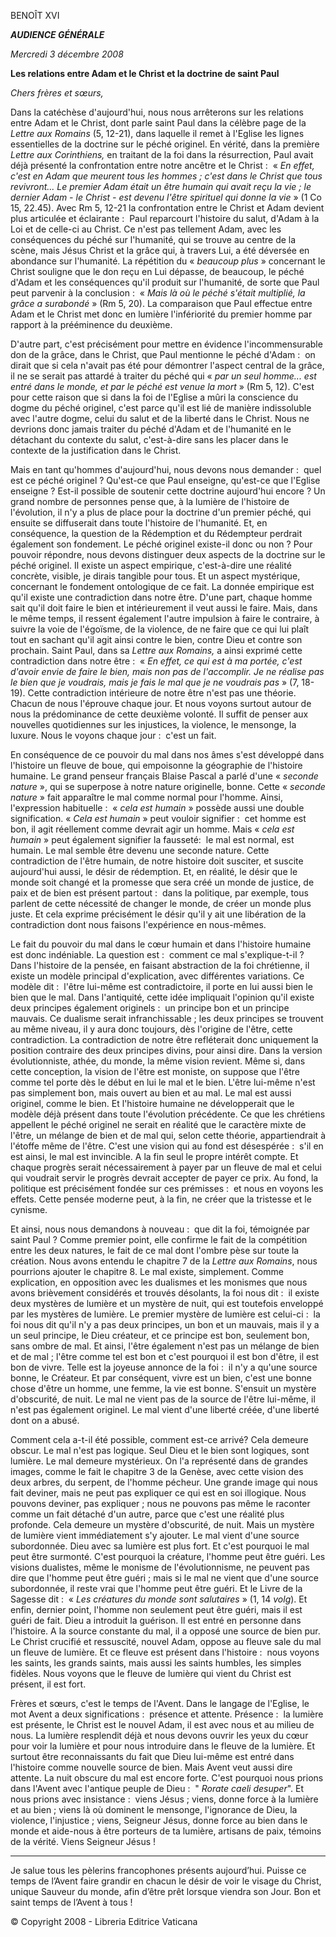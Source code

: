 BENOÎT XVI

***AUDIENCE GÉNÉRALE***

*Mercredi 3 décembre 2008*

**Les relations entre Adam et le Christ et la doctrine de saint Paul**

*Chers frères et sœurs,*

Dans la catéchèse d'aujourd'hui, nous nous arrêterons sur les relations entre Adam et le Christ, dont parle saint Paul dans la célèbre page de la *Lettre aux Romains* (5, 12-21), dans laquelle il remet à l'Eglise les lignes essentielles de la doctrine sur le péché originel. En vérité, dans la première *Lettre aux Corinthiens,* en traitant de la foi dans la résurrection, Paul avait déjà présenté la confrontation entre notre ancêtre et le Christ :  « *En effet, c'est en Adam que meurent tous les hommes ; c'est dans le Christ que tous revivront... Le premier Adam était un être humain qui avait reçu la vie ; le dernier Adam - le Christ - est devenu l'être spirituel qui donne la vie* » (1 Co 15, 22.45). Avec Rm 5, 12-21 la confrontation entre le Christ et Adam devient plus articulée et éclairante :  Paul reparcourt l'histoire du salut, d'Adam à la Loi et de celle-ci au Christ. Ce n'est pas tellement Adam, avec les conséquences du péché sur l'humanité, qui se trouve au centre de la scène, mais Jésus Christ et la grâce qui, à travers Lui, a été déversée en abondance sur l'humanité. La répétition du « *beaucoup plus* » concernant le Christ souligne que le don reçu en Lui dépasse, de beaucoup, le péché d'Adam et les conséquences qu'il produit sur l'humanité, de sorte que Paul peut parvenir à la conclusion :  « *Mais là où le péché s'était multiplié, la grâce a surabondé* » (Rm 5, 20). La comparaison que Paul effectue entre Adam et le Christ met donc en lumière l'infériorité du premier homme par rapport à la prééminence du deuxième.

D'autre part, c'est précisément pour mettre en évidence l'incommensurable don de la grâce, dans le Christ, que Paul mentionne le péché d'Adam :  on dirait que si cela n'avait pas été pour démontrer l'aspect central de la grâce, il ne se serait pas attardé à traiter du péché qui « *par un seul homme... est entré dans le monde, et par le péché est venue la mort* » (Rm 5, 12). C'est pour cette raison que si dans la foi de l'Eglise a mûri la conscience du dogme du péché originel, c'est parce qu'il est lié de manière indissoluble avec l'autre dogme, celui du salut et de la liberté dans le Christ. Nous ne devrions donc jamais traiter du péché d'Adam et de l'humanité en le détachant du contexte du salut, c'est-à-dire sans les placer dans le contexte de la justification dans le Christ.

Mais en tant qu'hommes d'aujourd'hui, nous devons nous demander :  quel est ce péché originel ? Qu'est-ce que Paul enseigne, qu'est-ce que l'Eglise enseigne ? Est-il possible de soutenir cette doctrine aujourd'hui encore ? Un grand nombre de personnes pense que, à la lumière de l'histoire de l'évolution, il n'y a plus de place pour la doctrine d'un premier péché, qui ensuite se diffuserait dans toute l'histoire de l'humanité. Et, en conséquence, la question de la Rédemption et du Rédempteur perdrait également son fondement. Le péché originel existe-il donc ou non ? Pour pouvoir répondre, nous devons distinguer deux aspects de la doctrine sur le péché originel. Il existe un aspect empirique, c'est-à-dire une réalité concrète, visible, je dirais tangible pour tous. Et un aspect mystérique, concernant le fondement ontologique de ce fait. La donnée empirique est qu'il existe une contradiction dans notre être. D'une part, chaque homme sait qu'il doit faire le bien et intérieurement il veut aussi le faire. Mais, dans le même temps, il ressent également l'autre impulsion à faire le contraire, à suivre la voie de l'égoïsme, de la violence, de ne faire que ce qui lui plaît tout en sachant qu'il agit ainsi contre le bien, contre Dieu et contre son prochain. Saint Paul, dans sa *Lettre aux Romains,* a ainsi exprimé cette contradiction dans notre être :  « *En effet, ce qui est à ma portée, c'est d'avoir envie de faire le bien, mais non pas de l'accomplir. Je ne réalise pas le bien que je voudrais, mais je fais le mal que je ne voudrais pas* » (7, 18-19). Cette contradiction intérieure de notre être n'est pas une théorie. Chacun de nous l'éprouve chaque jour. Et nous voyons surtout autour de nous la prédominance de cette deuxième volonté. Il suffit de penser aux nouvelles quotidiennes sur les injustices, la violence, le mensonge, la luxure. Nous le voyons chaque jour :  c'est un fait.

En conséquence de ce pouvoir du mal dans nos âmes s'est développé dans l'histoire un fleuve de boue, qui empoisonne la géographie de l'histoire humaine. Le grand penseur français Blaise Pascal a parlé d'une « *seconde nature* », qui se superpose à notre nature originelle, bonne. Cette « *seconde nature* » fait apparaître le mal comme normal pour l'homme. Ainsi, l'expression habituelle :  « *cela est humain* » possède aussi une double signification. « *Cela est humain* » peut vouloir signifier :  cet homme est bon, il agit réellement comme devrait agir un homme. Mais « *cela est humain* » peut également signifier la fausseté:  le mal est normal, est humain. Le mal semble être devenu une seconde nature. Cette contradiction de l'être humain, de notre histoire doit susciter, et suscite aujourd'hui aussi, le désir de rédemption. Et, en réalité, le désir que le monde soit changé et la promesse que sera créé un monde de justice, de paix et de bien est présent partout :  dans la politique, par exemple, tous parlent de cette nécessité de changer le monde, de créer un monde plus juste. Et cela exprime précisément le désir qu'il y ait une libération de la contradiction dont nous faisons l'expérience en nous-mêmes.

Le fait du pouvoir du mal dans le cœur humain et dans l'histoire humaine est donc indéniable. La question est :  comment ce mal s'explique-t-il ? Dans l'histoire de la pensée, en faisant abstraction de la foi chrétienne, il existe un modèle principal d'explication, avec différentes variations. Ce modèle dit :  l'être lui-même est contradictoire, il porte en lui aussi bien le bien que le mal. Dans l'antiquité, cette idée impliquait l'opinion qu'il existe deux principes également originels :  un principe bon et un principe mauvais. Ce dualisme serait infranchissable ; les deux principes se trouvent au même niveau, il y aura donc toujours, dès l'origine de l'être, cette contradiction. La contradiction de notre être refléterait donc uniquement la position contraire des deux principes divins, pour ainsi dire. Dans la version évolutionniste, athée, du monde, la même vision revient. Même si, dans cette conception, la vision de l'être est moniste, on suppose que l'être comme tel porte dès le début en lui le mal et le bien. L'être lui-même n'est pas simplement bon, mais ouvert au bien et au mal. Le mal est aussi originel, comme le bien. Et l'histoire humaine ne développerait que le modèle déjà présent dans toute l'évolution précédente. Ce que les chrétiens appellent le péché originel ne serait en réalité que le caractère mixte de l'être, un mélange de bien et de mal qui, selon cette théorie, appartiendrait à l'étoffe même de l'être. C'est une vision qui au fond est désespérée :  s'il en est ainsi, le mal est invincible. A la fin seul le propre intérêt compte. Et chaque progrès serait nécessairement à payer par un fleuve de mal et celui qui voudrait servir le progrès devrait accepter de payer ce prix. Au fond, la politique est précisément fondée sur ces prémisses :  et nous en voyons les effets. Cette pensée moderne peut, à la fin, ne créer que la tristesse et le cynisme.

Et ainsi, nous nous demandons à nouveau :  que dit la foi, témoignée par saint Paul ? Comme premier point, elle confirme le fait de la compétition entre les deux natures, le fait de ce mal dont l'ombre pèse sur toute la création. Nous avons entendu le chapitre 7 de la *Lettre aux Romains*, nous pourrions ajouter le chapitre 8. Le mal existe, simplement. Comme explication, en opposition avec les dualismes et les monismes que nous avons brièvement considérés et trouvés désolants, la foi nous dit :  il existe deux mystères de lumière et un mystère de nuit, qui est toutefois enveloppé par les mystères de lumière. Le premier mystère de lumière est celui-ci :  la foi nous dit qu'il n'y a pas deux principes, un bon et un mauvais, mais il y a un seul principe, le Dieu créateur, et ce principe est bon, seulement bon, sans ombre de mal. Et ainsi, l'être également n'est pas un mélange de bien et de mal ; l'être comme tel est bon et c'est pourquoi il est bon d'être, il est bon de vivre. Telle est la joyeuse annonce de la foi :  il n'y a qu'une source bonne, le Créateur. Et par conséquent, vivre est un bien, c'est une bonne chose d'être un homme, une femme, la vie est bonne. S'ensuit un mystère d'obscurité, de nuit. Le mal ne vient pas de la source de l'être lui-même, il n'est pas également originel. Le mal vient d'une liberté créée, d'une liberté dont on a abusé.

Comment cela a-t-il été possible, comment est-ce arrivé? Cela demeure obscur. Le mal n'est pas logique. Seul Dieu et le bien sont logiques, sont lumière. Le mal demeure mystérieux. On l'a représenté dans de grandes images, comme le fait le chapitre 3 de la Genèse, avec cette vision des deux arbres, du serpent, de l'homme pécheur. Une grande image qui nous fait deviner, mais ne peut pas expliquer ce qui est en soi illogique. Nous pouvons deviner, pas expliquer ; nous ne pouvons pas même le raconter comme un fait détaché d'un autre, parce que c'est une réalité plus profonde. Cela demeure un mystère d'obscurité, de nuit. Mais un mystère de lumière vient immédiatement s'y ajouter. Le mal vient d'une source subordonnée. Dieu avec sa lumière est plus fort. Et c'est pourquoi le mal peut être surmonté. C'est pourquoi la créature, l'homme peut être guéri. Les visions dualistes, même le monisme de l'évolutionnisme, ne peuvent pas dire que l'homme peut être guéri ; mais si le mal ne vient que d'une source subordonnée, il reste vrai que l'homme peut être guéri. Et le Livre de la Sagesse dit :  « *Les créatures du monde sont salutaires* » (1, 14 *volg*). Et enfin, dernier point, l'homme non seulement peut être guéri, mais il est guéri de fait. Dieu a introduit la guérison. Il est entré en personne dans l'histoire. A la source constante du mal, il a opposé une source de bien pur. Le Christ crucifié et ressuscité, nouvel Adam, oppose au fleuve sale du mal un fleuve de lumière. Et ce fleuve est présent dans l'histoire :  nous voyons les saints, les grands saints, mais aussi les saints humbles, les simples fidèles. Nous voyons que le fleuve de lumière qui vient du Christ est présent, il est fort.

Frères et sœurs, c'est le temps de l'Avent. Dans le langage de l'Eglise, le mot Avent a deux significations :  présence et attente. Présence :  la lumière est présente, le Christ est le nouvel Adam, il est avec nous et au milieu de nous. La lumière resplendit déjà et nous devons ouvrir les yeux du cœur pour voir la lumière et pour nous introduire dans le fleuve de la lumière. Et surtout être reconnaissants du fait que Dieu lui-même est entré dans l'histoire comme nouvelle source de bien. Mais Avent veut aussi dire attente. La nuit obscure du mal est encore forte. C'est pourquoi nous prions dans l'Avent avec l'antique peuple de Dieu :  " *Rorate caeli desuper*". Et nous prions avec insistance :  viens Jésus ; viens, donne force à la lumière et au bien ; viens là où dominent le mensonge, l'ignorance de Dieu, la violence, l'injustice ; viens, Seigneur Jésus, donne force au bien dans le monde et aide-nous à être porteurs de ta lumière, artisans de paix, témoins de la vérité. Viens Seigneur Jésus !

* * *

Je salue tous les pèlerins francophones présents aujourd’hui. Puisse ce temps de l’Avent faire grandir en chacun le désir de voir le visage du Christ, unique Sauveur du monde, afin d’être prêt lorsque viendra son Jour. Bon et saint temps de l’Avent à tous !

© Copyright 2008 - Libreria Editrice Vaticana